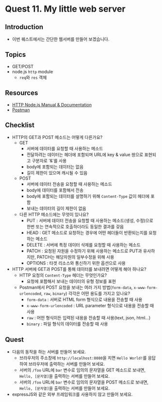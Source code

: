 # Quest 11. My little web server


## Introduction
* 이번 퀘스트에서는 간단한 웹서버를 만들어 보겠습니다.

## Topics
* GET/POST
* node.js `http` module
  * `req`와 `res` 객체

## Resources
* [HTTP Node.js Manual & Documentation](https://nodejs.org/api/http.html)
* [Postman](https://chrome.google.com/webstore/detail/postman/fhbjgbiflinjbdggehcddcbncdddomop)

## Checklist
* HTTP의 GET과 POST 메소드는 어떻게 다른가요?
  * GET
    * 서버에 데이터를 요청할 때 사용하는 메소드
    * 전달하려는 데이터는 헤더에 포함되며 URL에 key & value 쌍으로 표현되고 구분자로 '&'를 사용
    * body에 포함되는 데이터는 없음
    * 길이 제한이 있으며 캐시될 수 있음
  * POST
    * 서버에 데이터 전송을 요청할 때 사용하는 메소드
    * body에 데이터를 포함해서 전송
    * body에 포함되는 데이터를 설명하기 위해 `Content-Type` 값이 헤더에 포함
    * 보내는 데이터의 길이 제한이 없음
  * 다른 HTTP 메소드에는 무엇이 있나요?
    * PUT : 서버에 데이터 전송을 요청할 때 사용하는 메소드(생성, 수정)으로 한번 또는 연속적으로 호출하더라도 동일한 결과를 갖음
    * HEAD : GET 메소드로 요청하는 경우에 어떤 헤더들이 반환되는지를 요청하는 메소드
    * DELETE : 서버에 특정 데이터 삭제를 요청할 때 사용하는 메소드
    * PATCH : 요청된 자원을 수정하기 위해 사용하는 메소드로 PUT과 유사하지만, PATCH는 해당자원의 일부수정을 위해 사용
    * OPTIONS : 타겟 리소스와 통신하기 위한 옵션으로 사용
* HTTP 서버에 GET과 POST를 통해 데이터를 보내려면 어떻게 해야 하나요?
  * HTTP 요청의 `Content-Type` 헤더는 무엇인가요?
    * 요청에 포함해서 보내는 데이터의 유형 정보를 표현
  * Postman에서 POST 요청을 보내는 여러 가지 방법(`form-data`, `x-www-form-urlencoded`, `raw`, `binary`) 각각은 어떤 용도를 가지고 있나요?
    * `form-data` : 서버로 HTML form 형식으로 내용을 전송할 때 사용
    * `x-www-form-urlencoded` : URL parameter 형식으로 내용을 전송할 때 사용
    * `raw` : 어떤 형식이든 입력된 내용을 전송할 때 사용(text, json, html...)
    * `binary` : 파일 형식의 데이터를 전송할 때 사용

## Quest
* 다음의 동작을 하는 서버를 만들어 보세요.
  * 브라우저의 주소창에 `http://localhost:8080`을 치면 `Hello World!`를 응답하여 브라우저에 출력하는 서버를 만들어 보세요.
  * 서버의 `/foo` URL에 `bar` 변수로 임의의 문자열을 GET 메소드로 보내면, `Hello, [문자열]`을 출력하는 서버를 만들어 보세요.
  * 서버의 `/foo` URL에 `bar` 변수로 임의의 문자열을 POST 메소드로 보내면, `Hello, [문자열]`을 출력하는 서버를 만들어 보세요.
* expressJS와 같은 외부 프레임워크를 사용하지 않고 만들어 보세요.
